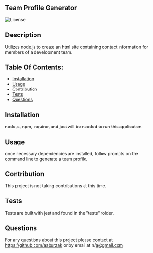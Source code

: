 ## Team Profile Generator

![License](https://img.shields.io/badge/License-MIT-blue.svg)

## Description
Utilizes node.js to create an html site containing contact information for members of a development team.

## Table Of Contents:
- [Installation](#installation)
- [Usage](#usage)
- [Contribution](#contribution)
- [Tests](#tests)
- [Questions](#questions)

## Installation
node.js, npm, inquirer, and jest will be needed to run this application

## Usage
once necessary dependencies are installed, follow prompts on the command line to generate a team profile.

## Contribution
This project is not taking contributions at this time.

## Tests
Tests are built with jest and found in the "tests" folder.  

## Questions

For any questions about this project please contact at https://github.com/aaburzak or by email at n/a@gmail.com 

